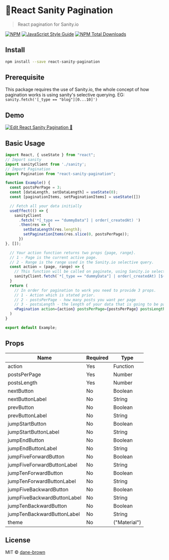 # 🌵React Sanity Pagination

> React pagination for Sanity.io

[![NPM](https://img.shields.io/npm/v/react-sanity-pagination.svg)](https://www.npmjs.com/package/react-sanity-pagination) [![JavaScript Style Guide](https://img.shields.io/badge/code_style-standard-brightgreen.svg)](https://standardjs.com)
<a href="https://npmjs.com/react-sanity-pagination"><img src="https://img.shields.io/npm/dt/react-sanity-pagination.svg" alt="NPM Total Downloads"></a>

## Install

```bash
npm install --save react-sanity-pagination
```

## Prerequisite

This package requires the use of Sanity.io, the whole concept of how pagination works is using sanity's selective querying. EG: `sanity.fetch('[_type == "blog"][0...10]')`

## Demo

[![Edit React Sanity Pagination 🌵](https://codesandbox.io/static/img/play-codesandbox.svg)](https://codesandbox.io/s/react-sanity-pagination-0pzik?fontsize=14&hidenavigation=1&view=preview)

## Basic Usage

```jsx
import React, { useState } from "react";
// Import sanity
import sanityClient from './sanity';
// Import Pagination
import Pagination from "react-sanity-pagination";

function Example() {
  const postsPerPage = 3;
  const [dataLength, setDataLength] = useState(0);
  const [paginationItems, setPaginationItems] = useState([])

  // Fetch all your data initially
  useEffect(() => {
    sanityClient
      .fetch('*[_type == "dummyData"] | order(_createdAt) ')
      .then(res => {
        setDataLength(res.length);
        setPaginationItems(res.slice(0, postsPerPage));
      })
}, []);

  // Your action function returns two props {page, range}.
  // 1 - Page is the current active page.
  // 2 - Range is the range used in the Sanity.io selective query.
  const action = (page, range) => {
    // This function will be called on paginate, using Sanity.io selectives you query your new data and update your state
    sanityClient.fetch(`*[_type == "dummyData"] | order(_createdAt) [${range}]`).then(res => setPaginationItems(res));
  }
  return (
    // In order for pagination to work you need to provide 3 props.
    // 1 - Action which is stated prior.
    // 2 - postsPerPage - how many posts you want per page
    // 3 - postsLength - the length of your data that is going to be paginated. This can be done with Array.length
    <Pagination action={action} postsPerPage={postsPerPage} postsLength={dataLength} />;
  )
}

export default Example;
```

## Props

| Name                        | Required | Type         |
| --------------------------- | -------- | ------------ |
| action                      | Yes      | Function     |
| postsPerPage                | Yes      | Number       |
| postsLength                 | Yes      | Number       |
| nextButton                  | No       | Boolean      |
| nextButtonLabel             | No       | String       |
| prevButton                  | No       | Boolean      |
| prevButtonLabel             | No       | String       |
| jumpStartButton             | No       | Boolean      |
| jumpStartButtonLabel        | No       | String       |
| jumpEndButton               | No       | Boolean      |
| jumpEndButtonLabel          | No       | String       |
| jumpFiveForwardButton       | No       | Boolean      |
| jumpFiveForwardButtonLabel  | No       | String       |
| jumpTenForwardButton        | No       | Boolean      |
| jumpTenForwardButtonLabel   | No       | String       |
| jumpFiveBackwardButton      | No       | Boolean      |
| jumpFiveBackwardButtonLabel | No       | String       |
| jumpTenBackwardButton       | No       | Boolean      |
| jumpTenBackwardButtonLabel  | No       | String       |
| theme                       | No       | ("Material") |

## License

MIT © [dane-brown](https://github.com/dane-brown)
